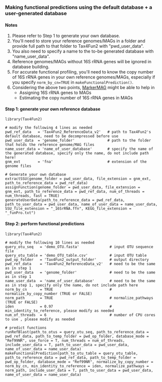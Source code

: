 
### Making functional predictions using the default database + a user-generated database

#### Notes

1. Please refer to Step 1 to generate your own database.
1. You'll need to store your reference genomes/MAGs in a folder and provide full path to that folder to Tax4Fun2 with "pwd_user_data".
1. You also need to specify a name to the to-be generated database with "name_user_data".
1. Reference genomes/MAGs without 16S rRNA genes will be ignored in database building.
1. For accurate functional profiling, you'll need to know the copy number of 16S rRNA genes in your own reference genomes/MAGs, especially if you specify `norm_by_cn=TRUE` in `makeFunctionalPrediction()`.
1. Considering the above two points, [MarkerMAG](https://github.com/songweizhi/MarkerMAG) might be able to help in 
   + Assigning 16S rRNA genes to MAGs
   + Estimating the copy number of 16S rRNA genes in MAGs


#### Step 1: generate your own reference database

    library(Tax4Fun2)

    # modify the following 4 lines as needed
    pwd_ref_data   = 'Tax4Fun2_ReferenceData_v2'   # path to Tax4Fun2's default database, need to be decompressed before use
    pwd_user_data  = 'genome_folder'               # path to the folder that holds the reference genome/MAG files
    name_user_data = 'name_of_user_database'       # specify the name of the generated database, specify only the name, do not include path here!
    gnm_ext        = 'fna'                         # extension of the genome files
    
    # Generate your own database
    extractSSU(genome_folder = pwd_user_data, file_extension = gnm_ext, path_to_reference_data = pwd_ref_data)
    assignFunction(genome_folder = pwd_user_data, file_extension = gnm_ext, path_to_reference_data = pwd_ref_data, num_of_threads = num_threads, fast = TRUE)
    generateUserData(path_to_reference_data = pwd_ref_data, path_to_user_data = pwd_user_data, name_of_user_data = name_user_data, SSU_file_extension = "_16SrRNA.ffn", KEGG_file_extension = "_funPro.txt")

#### Step 2: perform functional predictions
    
    library(Tax4Fun2)

    # modify the following 10 lines as needed
    query_otu_seq   = 'demo_OTU.fasta'              # input OTU sequence file
    query_otu_table = 'demo_OTU_table.csv'          # input OTU table
    pwd_op_folder   = 'Tax4Fun2_output_folder'      # output directory
    pwd_ref_data    = 'Tax4Fun2_ReferenceData_v2'   # need to be the same as in step 1
    pwd_user_data   = 'genome_folder'               # need to be the same as in step 1
    name_user_data  = 'name_of_user_database'       # need to be the same as in step 1, specify only the name, do not include path here
    norm_by_cn      = TRUE                          # normalize_by_copy_number (TRUE or FALSE)
    norm_path       = TRUE                          # normalize_pathways (TRUE or FALSE)
    iden            = 0.97                          # min_identity_to_reference, please modify as needed
    num_of_threads  = 6                             # number of CPU cores to use , please modify as needed
    
    # predict functions
    runRefBlast(path_to_otus = query_otu_seq, path_to_reference_data = pwd_ref_data, path_to_temp_folder = pwd_op_folder, database_mode = "Ref99NR", use_force = T, num_threads = num_of_threads, include_user_data = T, path_to_user_data = pwd_user_data, name_of_user_data = name_user_data)
    makeFunctionalPrediction(path_to_otu_table = query_otu_table, path_to_reference_data = pwd_ref_data, path_to_temp_folder = pwd_op_folder, database_mode = "Ref99NR", normalize_by_copy_number = norm_by_cn, min_identity_to_reference = iden, normalize_pathways = norm_path, include_user_data = T, path_to_user_data = pwd_user_data, name_of_user_data = name_user_data)
